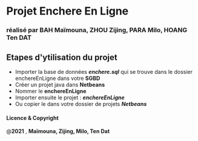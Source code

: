 # Projet Enchere En Ligne

### réalisé par BAH Maïmouna, ZHOU Zijing, PARA Milo, HOANG Ten DAT

## Etapes d'ytilisation du projet
- Importer la base de données ***enchere.sql*** qui se trouve dans le dossier enchereEnLigne dans votre **SGBD** 
- Créer un projet java dans **Netbeans** 
- Nommer le **enchereEnLigne** 
- Importer ensuite le projet : ***enchereEnLigne***
- Ou copier le dans votre dossier de projets ***Netbeans***




####  Licence & Copyright 

@**2021** , **Maïmouna, Zijing, Milo, Ten Dat**
